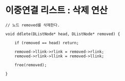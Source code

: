 # 이중연결 리스트 : 삭제 연산

    // 노드 removed를 삭제한다.

    void ddlete(DListNode* head, DListNode* removed) {

        if (removed == head) return;

        removed->llink->rlink = removed->rlink;
        removed->rlink->llink = removed->llink;

        free(removed);

    }